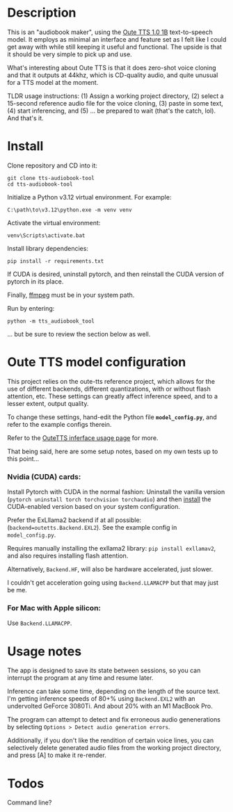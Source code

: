 # Description

This is an "audiobook maker", using the [Oute TTS 1.0 1B](https://github.com/edwko/OuteTTS) text-to-speech model. It employs as minimal an interface and feature set as I felt like I could get away with while still keeping it useful and functional. The upside is that it should be very simple to pick up and use.

What's interesting about Oute TTS is that it does zero-shot voice cloning and that it outputs at 44khz, which is CD-quality audio, and quite unusual for a TTS model at the moment.

TLDR usage instructions: (1) Assign a working project directory, (2) select a 15-second reference audio file for the voice cloning, (3) paste in some text, (4) start inferencing, and (5) ... be prepared to wait (that's the catch, lol). And that's it.

# Install

Clone repository and CD into it:

    git clone tts-audiobook-tool
    cd tts-audiobook-tool

Initialize a Python v3.12 virtual environment. For example:

    C:\path\to\v3.12\python.exe -m venv venv

Activate the virtual environment:

    venv\Scripts\activate.bat

Install library dependencies:

    pip install -r requirements.txt

If CUDA is desired, uninstall pytorch, and then reinstall the CUDA version of pytorch in its place.

Finally, [ffmpeg](https://ffmpeg.org/download.html) must be in your system path.

Run by entering:

    python -m tts_audiobook_tool

... but be sure to review the section below as well.

# Oute TTS model configuration

This project relies on the oute-tts reference project, which allows for the use of different backends, different quantizations, with or without flash attention, etc. These settings can greatly affect inference speed, and to a lesser extent, output quality.

To change these settings, hand-edit the Python file **`model_config.py`**, and refer to the  example configs therein.

Refer to the [OuteTTS inferface usage page](https://github.com/edwko/OuteTTS/blob/main/docs/interface_usage.md) for more.

That being said, here are some setup notes, based on my own tests up to this point...

### Nvidia (CUDA) cards:

Install Pytorch with CUDA in the normal fashion: Uninstall the vanilla version (`pytorch uninstall torch torchvision torchaudio`) and then [install](https://pytorch.org/get-started/locally/) the CUDA-enabled version based on your system configuration.

Prefer the ExLllama2 backend if at all possible: (`backend=outetts.Backend.EXL2`). See the example config in `model_config.py`.

Requires manually installing the exllama2 library: `pip install exllamav2`, and also requires installing flash attention.

Alternatively, `Backend.HF`, will also be hardware accelerated, just slower.

I couldn't get acceleration going using `Backend.LLAMACPP` but that may just be me.

### For Mac with Apple silicon:

Use `Backend.LLAMACPP`.

# Usage notes

The app is designed to save its state between sessions, so you can interrupt the program at any time and resume later.

Inference can take some time, depending on the length of the source text. I'm getting inference speeds of 80+% using `Backend.EXL2` with an undervolted GeForce 3080Ti. And about 20% with an M1 MacBook Pro.

The program can attempt to detect and fix erroneous audio genenerations by selecting `Options > Detect audio generation errors`.

Additionally, if you don't like the rendition of certain voice lines, you can selectively delete generated audio files from the working project directory, and press [A] to make it re-render.

# Todos

Command line?